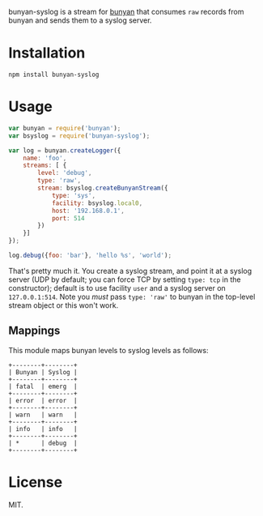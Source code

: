 bunyan-syslog is a stream for [bunyan](https://github.com/trentm/node-bunyan)
that consumes `raw` records from bunyan and sends them to a syslog server.

# Installation

    npm install bunyan-syslog

# Usage

```javascript
var bunyan = require('bunyan');
var bsyslog = require('bunyan-syslog');

var log = bunyan.createLogger({
	name: 'foo',
	streams: [ {
		level: 'debug',
		type: 'raw',
		stream: bsyslog.createBunyanStream({
			type: 'sys',
			facility: bsyslog.local0,
			host: '192.168.0.1',
			port: 514
		})
	}]
});

log.debug({foo: 'bar'}, 'hello %s', 'world');
```
That's pretty much it.  You create a syslog stream, and point it at a syslog
server (UDP by default; you can force TCP by setting `type: tcp` in the
constructor); default is to use facility `user` and a syslog server on
`127.0.0.1:514`.  Note you *must* pass `type: 'raw'` to bunyan in the top-level
stream object or this won't work.

## Mappings

This module maps bunyan levels to syslog levels as follows:

```
+--------+--------+
| Bunyan | Syslog |
+--------+--------+
| fatal  | emerg  |
+--------+--------+
| error  | error  |
+--------+--------+
| warn   | warn   |
+--------+--------+
| info   | info   |
+--------+--------+
| *      | debug  |
+--------+--------+
```

# License

MIT.
